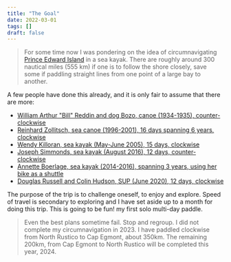 ```yaml
---
title: "The Goal"
date: 2022-03-01
tags: []
draft: false
---
```


> For some time now I was pondering on the idea of circumnavigating [Prince Edward Island](https://www.google.ca/maps/@46.4033276,-62.9856972,8.32z) in a sea kayak. There are roughly around 300 nautical miles (555 km) if one is to follow the shore closely, save some if paddling straight lines from one point of a large bay to another.

A few people have done this already, and it is only fair to assume that there are more:

- [William Arthur "Bill" Reddin and dog Bozo, canoe (1934-1935), counter-clockwise](https://islandvoices.ca/islandora/object/ivoices%3A318)
- [Reinhard Zollitsch, sea canoe (1996-2001), 16 days spanning 6 years, clockwise](http://www.zollitschcanoeadventures.com/articles/pei.html)
- [Wendy Killoran, sea kayak (May-June 2005), 15 days, clockwise](https://glska.com/around-p-e-i-by-kayak/)
- [Joseph Simmonds, sea kayak (August 2016), 12 days, counter-clockwise](https://www.cbc.ca/news/canada/prince-edward-island/pei-kayak-1.3729504)
- [Annette Boerlage, sea kayak (2014-2016), spanning 3 years, using her bike as a shuttle](https://fourfeetonadventure.com/)
- [Douglas Russell and Colin Hudson, SUP (June 2020), 12 days, clockwise](https://atlantic.ctvnews.ca/two-veterans-become-first-to-paddleboard-around-p-e-i-for-injured-soldiers-1.5978679)

The purpose of the trip is to challenge oneself, to enjoy and explore. Speed of travel is secondary to exploring and I have set aside up to a month for doing this trip. This is going to be fun! my first solo multi-day paddle.

> Even the best plans sometime fail. Stop and regroup. I did not complete my circumnavigation in 2023. I have paddled clockwise from North Rustico to Cap Egmont, about 350km. The remaining 200km, from Cap Egmont to North Rustico will be completed this year, 2024.
